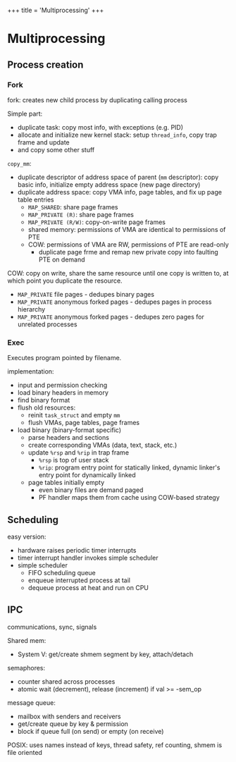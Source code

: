 +++
title = 'Multiprocessing'
+++
# Multiprocessing
## Process creation
### Fork
fork: creates new child process by duplicating calling process

Simple part:
- duplicate task: copy most info, with exceptions (e.g. PID)
- allocate and initialize new kernel stack: setup `thread_info`, copy trap frame and update
- and copy some other stuff

`copy_mm`:
- duplicate descriptor of address space of parent (`mm` descriptor): copy basic info, initialize empty address space (new page directory)
- duplicate address space: copy VMA info, page tables, and fix up page table entries
    - `MAP_SHARED`: share page frames
    - `MAP_PRIVATE (R)`: share page frames
    - `MAP_PRIVATE (R/W)`: copy-on-write page frames
    - shared memory: permissions of VMA are identical to permissions of PTE
    - COW: permissions of VMA are RW, permissions of PTE are read-only
        - duplicate page frme and remap new private copy into faulting PTE on demand

COW: copy on write, share the same resource until one copy is written to, at which point you duplicate the resource.
- `MAP_PRIVATE` file pages - dedupes binary pages
- `MAP_PRIVATE` anonymous forked pages - dedupes pages in process hierarchy
- `MAP_PRIVATE` anonymous forked pages - dedupes zero pages for unrelated processes

### Exec
Executes program pointed by filename.

implementation:
- input and permission checking
- load binary headers in memory
- find binary format
- flush old resources:
    - reinit `task_struct` and empty `mm`
    - flush VMAs, page tables, page frames
- load binary (binary-format specific)
    - parse headers and sections
    - create corresponding VMAs (data, text, stack, etc.)
    - update `%rsp` and `%rip` in trap frame
        - `%rsp` is top of user stack
        - `%rip`: program entry point for statically linked, dynamic linker's entry point for dynamically linked
    - page tables initially empty
        - even binary files are demand paged
        - PF handler maps them from cache using COW-based strategy

## Scheduling
easy version:
- hardware raises periodic timer interrupts
- timer interrupt handler invokes simple scheduler
- simple scheduler
    - FIFO scheduling queue
    - enqueue interrupted process at tail
    - dequeue process at heat and run on CPU

## IPC
communications, sync, signals

Shared mem:
- System V: get/create shmem segment by key, attach/detach

semaphores:
- counter shared across processes
- atomic wait (decrement), release (increment) if val >= -sem\_op

message queue:
- mailbox with senders and receivers
- get/create queue by key & permission
- block if queue full (on send) or empty (on receive)

POSIX: uses names instead of keys, thread safety, ref counting, shmem is file oriented
